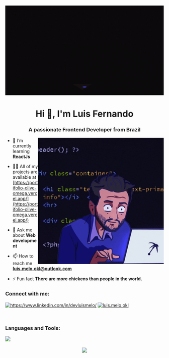 <p align='center'>
   <img width='1000' src='src/giphy.gif'>
</p>

<h1 align="center">Hi 👋, I'm Luis Fernando</h1>
<h3 align="center">A passionate Frontend Developer from Brazil</h3>
<img align='right' width='400' src='src/giphy (1).gif'>

- 🌱 I’m currently learning **ReactJs**

- 👨‍💻 All of my projects are available at [https://portifolio-olive-omega.vercel.app/](https://portifolio-olive-omega.vercel.app/)

- 💬 Ask me about **Web development**

- 📫 How to reach me **luis.melo.okl@outlook.com**

- ⚡ Fun fact **There are more chickens than people in the world.**

<h3 align="left">Connect with me:</h3>
<p align="left">
<a href="https://linkedin.com/in/https://www.linkedin.com/in/devluismelo/" target="blank"><img align="center" src="https://raw.githubusercontent.com/rahuldkjain/github-profile-readme-generator/master/src/images/icons/Social/linked-in-alt.svg" alt="https://www.linkedin.com/in/devluismelo/" height="30" width="40" /></a>
<a href="https://instagram.com/luis.melo.okl" target="blank"><img align="center" src="https://raw.githubusercontent.com/rahuldkjain/github-profile-readme-generator/master/src/images/icons/Social/instagram.svg" alt="luis.melo.okl" height="30" width="40" /></a>
</p>


<br/>
<h3 align="left">Languages and Tools:</h3>
   <a href="https://skillicons.dev"   >
     <img src="https://skillicons.dev/icons?i=git,vscode,javascript,css,html,docker,github,linux,vercel,bootstrap" />
   </a>
 <br/>


<br/>
<div align="center">
<a href="http://www.github.com/Luisokl"><img src="https://github-readme-streak-stats.herokuapp.com/?user=Luisokl&stroke=ffffff&background=1c1917&ring=0891b2&fire=0891b2&currStreakNum=ffffff&currStreakLabel=0891b2&sideNums=ffffff&sideLabels=ffffff&dates=ffffff&hide_border=true" /></a>
</div>

 
 

 
##
   

 
